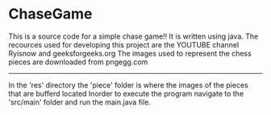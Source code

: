 # ChaseGame
This is a source code for a simple chase game!!
It is written using java.
The recources used for developing this project are the YOUTUBE channel Ryisnow and geeksforgeeks.org
The images used to represent the chess pieces are downloaded from pngegg.com

-------------
In the 'res' directory the 'piece' folder is where the images of the pieces that are bufferd located
Inorder to execute the program navigate to the 'src/main' folder and run the main.java file.
